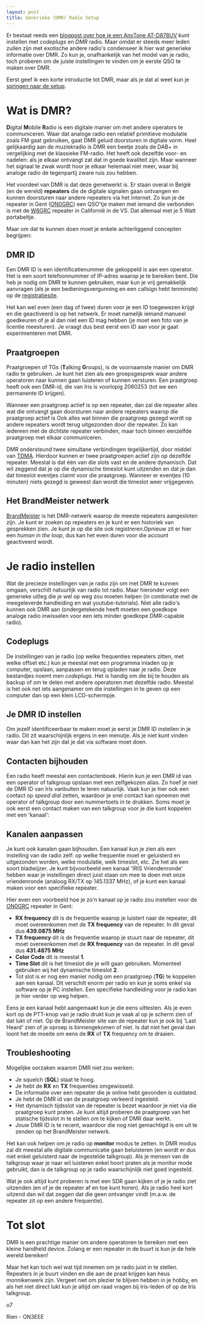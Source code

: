 ```yaml
---
layout: post
title: Generieke (DMR) Radio Setup
---
```


Er bestaat reeds een [blogpost over hoe je een AnyTone AT-D878UV](/2020/04/17/Guide-Anytone/) kunt instellen met _codeplugs_ en _DMR_ radio. Maar omdat er steeds meer leden zullen zijn met exotische andere radio's condenseer ik hier wat generieke informatie over DMR. Zo kun je, onafhankelijk van het model van je radio, toch proberen om de juiste instellingen te vinden om je eerste QSO te maken over DMR.

Eerst geef ik een korte introductie tot DMR, maar als je dat al weet kun je [springen naar de setup](#je-radio-instellen).

# Wat is DMR?

**D**igital **M**obile **R**adio is een digitale manier om met andere operators te communiceren. Waar dat analoge radio een relatief primitieve modulatie zoals FM gaat gebruiken, gaat DMR geluid doorsturen in digitale vorm. Heel gelijkaardig aan de muziekradio is DMR een beetje zoals de DAB+ in vergelijking met de klassieke FM-radio. Het heeft ook dezelfde voor- en nadelen: als je elkaar ontvangt zat dat in goede kwaliteit zijn. Maar wanneer het signaal te zwak wordt hoor je elkaar helemaal niet meer, waar bij analoge radio de tegenpartij zware ruis zou hebben.

Het voordeel van DMR is dat deze genetwerkt is. Er staan overal in België (en de wereld) **repeaters** die de digitale signalen gaan ontvangen en kunnen doorsturen naar andere repeaters via het internet. Zo kun je de repeater in Gent ([ON0GRC](https://brandmeister.network/?page=repeater&id=206101)) een QSO'tje maken met iemand die verbonden is met de [W6GRC](https://brandmeister.network/?page=repeater&id=310709) repeater in Californië in de VS. Dat allemaal met je 5 Watt portabeltje.

Maar om dat te kunnen doen moet je enkele achterliggend concepten begrijpen:

## DMR ID

Een DMR ID is een identificatienummer die gekoppeld is aan een operator. Het is een soort telefoonnummer of IP-adres waarop je te bereiken bent. Die heb je nodig om DMR te kunnen gebruiken, maar kun je vrij gemakkelijk aanvragen (als je een bedieningsvergunning en een callsign hebt tenminste) op de [registratiesite](https://register.ham-digital.org/).

Het kan wel even (een dag of twee) duren voor je een ID toegewezen krijgt en die geactiveerd is op het netwerk. Er moet namelijk iemand manueel goedkeuren of je al dan niet een ID mag hebben (je moet een foto van je licentie meesturen). Je vraagt dus best eerst een ID aan voor je gaat experimenteren met DMR.

## Praatgroepen

Praatgroepen of TGs (**T**alking **G**roups), is de voornaamste manier om DMR radio te gebruiken. Je kunt het zien als een groepsgesprek waar andere operatoren naar kunnen gaan luisteren of kunnen versturen. Een praatgroep heeft ook een DMR-id, die van Iris is voorlopig 2060253 (tot we een permanente ID krijgen).

Wanneer een praatgroep actief is op een repeater, dan zal die repeater alles wat die ontvangt gaan doorsturen naar andere repeaters waarop die praatgroep actief is Ook alles wat binnen die praatgroep gezegd wordt op andere repeaters wordt terug uitgezonden door die repeater. Zo kan iedereen met de dichtste repeater verbinden, maar toch binnen eenzelfde praatgroep met elkaar communiceren.

DMR ondersteund twee simultane verbindingen tegelijkertijd, door middel van [TDMA](https://en.wikipedia.org/wiki/Time_division_multiple_access). Hierdoor kunnen er twee praatgroepen actief zijn op dezelfde repeater. Meestal is dat één van die slots vast en de andere dynamisch. Dat wil zeggend dat je op die dynamische timeslot kunt uitzenden en dat je dan dat timeslot eventjes claimt voor die praatgroep. Wanneer er eventjes (10 minuten) niets gezegd is geweest dan wordt die timeslot weer vrijgegeven.

## Het BrandMeister netwerk

[BrandMeister](https://brandmeister.network/) is hét DMR-netwerk waarop de meeste repeaters aangesloten zijn. Je kunt er zoeken op repeaters en je kunt er een historiek van gesprekken zien. Je kunt je op die site ook registreren.Opnieuw zit er hier een _human in the loop_, dus kan het even duren voor die account geactiveerd wordt.

# Je radio instellen

Wat de precieze instellingen van je radio zijn om met DMR te kunnen omgaan, verschilt natuurlijk van radio tot radio. Maar hieronder volgt een generieke uitleg die je wel op weg zou moeten helpen (in combinatie met de meegeleverde handleiding en wat youtube-tutorials). Niet alle radio's kunnen ook DMR aan (ondergetekende heeft moeten een goedkope analoge radio inwisselen voor een iets minder goedkope DMR-capable radio).

## Codeplugs

De instellingen van je radio (op welke frequenties repeaters zitten, met welke offset etc.) kun je meestal met een programma inladen op je computer, opslaan, aanpassen en terug opladen naar je radio. Deze bestandjes noemt men _codeplugs_. Het is handig om die bij te houden als backup of om te delen met andere operatoren met dezelfde radio. Meestal is het ook net iets aangenamer om die instellingen in te geven op een computer dan op een klein LCD-schermpje.

## Je DMR ID instellen

Om jezelf identificeerbaar te maken moet je eerst je DMR ID instellen in je radio. Dit zit waarschijnlijk ergens in een menutje. Als je niet kunt vinden waar dan kan het zijn dat je dat via software moet doen.

## Contacten bijhouden

Een radio heeft meestal een contactenboek. Hierin kun je een DMR id van een operator of talkgroup opslaan met een zelfgekozen alias. Zo hoef je niet de DMR ID van Iris vanbuiten te leren natuurlijk. Vaak kun je hier ook een contact op _speed dial_ zetten, waardoor je snel contact kan opnemen met operator of talkgroup door een nummertoets in te drukken. Soms moet je ook eerst een contact maken van een talkgroup voor je die kunt koppelen met een 'kanaal':

## Kanalen aanpassen

Je kunt ook kanalen gaan bijhouden. Een kanaal kun je zien als een instelling van de radio zelf: op welke frequentie moet er geluisterd en uitgezonden worden, welke modulatie, welk timeslot, etc. Zie het als een soort bladwijzer. Je kunt bijvoorbeeld een kanaal 'IRIS Vriendenronde' hebben waar je instellingen direct juist staan om mee te doen met onze vriendenronde (analoog RX/TX op 145.1337 MHz), of je kunt een kanaal maken voor een specifieke repeater.

Hier even een voorbeeld hoe je zo'n kanaal op je radio zou instellen voor de [ON0GRC](https://brandmeister.network/?page=repeater&id=206101) repeater in Gent:
- **RX frequency** dit is de frequentie waarop je luistert naar de repeater, dit moet overeenkomen met de **TX frequency** van de repeater. In dit geval dus **439.0875 MHz**
- **TX frequency** dit is de frequentie waarop je stuurt naar de repeater, dit moet overeenkomen met de **RX frequency** van de repeater. In dit geval dus **431.4875 MHz**
- **Color Code** dit is meestal **1**.
- **Time Slot** dit is het timeslot die je wilt gaan gebruiken. Momenteel gebruiken wij het dynamische timeslot **2**.
- Tot slot is er nog een manier nodig om een praatgroep (**TG**) te koppelen aan een kanaal. Dit verschilt enorm per radio en kun je soms enkel via software op je PC instellen. Een specifieke handleiding voor je radio kan je hier verder op weg helpen.

Eens je een kanaal hebt aangemaakt kun je die eens uittesten. Als je even kort op de PTT-knop van je radio drukt kun je vaak al op je scherm zien of dat lukt of niet. Op de BrandMeister site van de repeater kun je ook bij 'Last Heard' zien of je oproep is binnengekomen of niet. Is dat niet het geval dan loont het de moeite om eens de **RX** of **TX** frequency om te draaien.

## Troubleshooting

Mogelijke oorzaken waarom DMR niet zou werken:

- Je squelch (**SQL**) staat te hoog.
- Je hebt de **RX** en **TX** frequenties omgewisseld.
- De informatie over een repeater die je online hebt gevonden is outdated.
- Je hebt de DMR id van de praatgroep verkeerd ingesteld.
- Het dynamisch tijdsslot van de repeater is bezet waardoor je niet via die praatgroep kunt praten. Je kunt altijd proberen de praatgroep van het statische tijdsslot in te stellen om te kijken of DMR daar werkt.
- Jouw DMR ID is te recent, waardoor die nog niet gemachtigd is om uit te zenden op het BrandMeister netwerk.

Het kan ook helpen om je radio op **monitor** modus te zetten. In DMR modus zal dit meestal alle digitale communicatie gaan beluisteren (en wordt er dus niet enkel geluisterd naar de ingestelde talkgroup). Als je mensen van de talkgroup waar je naar wil luisteren enkel hoort praten als je monitor mode gebruikt, dan is de talkgroup op je radio waarschijnlijk niet goed ingesteld.

Wat je ook altijd kunt proberen is met een SDR gaan kijken of je je radio ziet uitzenden (en of je de repeater af en toe kunt horen). Als je radio heel kort uitzend dan wil dat zeggen dat die geen ontvanger vindt (m.a.w. de repeater zit op een andere frequentie).

# Tot slot

DMR is een prachtige manier om andere operatoren te bereiken met een kleine handheld device. Zolang er een repeater in de buurt is kun je de hele wereld bereiken!

Maar het kan toch wel wat tijd innemen om je radio juist in te stellen. Repeaters in je buurt vinden en die aan de praat krijgen kan heus monnikenwerk zijn. Vergeet niet om plezier te blijven hebben in je hobby, en als het niet direct lukt kun je altijd om raad vragen bij Iris-leden of op de Iris talkgroup.

o7

Rien - ON3EEE
